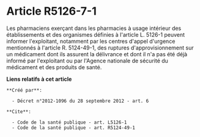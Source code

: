 # Article R5126-7-1

Les pharmaciens exerçant dans les pharmacies à usage intérieur des établissements et des organismes définies à l'article L.
5126-1 peuvent informer l'exploitant, notamment par les centres d'appel d'urgence mentionnés à l'article R. 5124-49-1, des
ruptures d'approvisionnement sur un médicament dont ils assurent la délivrance et dont il n'a pas été déjà informé par
l'exploitant ou par l'Agence nationale de sécurité du médicament et des produits de santé.

**Liens relatifs à cet article**

	**Créé par**:

	  - Décret n°2012-1096 du 28 septembre 2012 - art. 6

	**Cite**:

	  - Code de la santé publique - art. L5126-1
	  - Code de la santé publique - art. R5124-49-1
